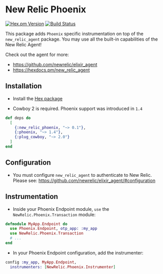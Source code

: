 # New Relic Phoenix

[![Hex.pm Version](https://img.shields.io/hexpm/v/new_relic_phoenix.svg)](https://hex.pm/packages/new_relic_phoenix)
[![Build Status](https://travis-ci.org/binaryseed/new_relic_phoenix.svg?branch=master)](https://travis-ci.org/binaryseed/new_relic_phoenix)

This package adds `Phoenix` specific instrumentation on top of the `new_relic_agent` package. You may use all the built-in capabilities of the New Relic Agent!

Check out the agent for more:
* https://github.com/newrelic/elixir_agent
* https://hexdocs.pm/new_relic_agent

## Installation

* Install the [Hex package](https://hex.pm/packages/new_relic_phoenix)

* Cowboy 2 is required. Phoenix support was introduced in `1.4`

```elixir
def deps do
  [
    {:new_relic_phoenix, "~> 0.1"},
    {:phoenix, "~> 1.4"},
    {:plug_cowboy, "~> 2.0"}
  ]
end
```

## Configuration

* You must configure `new_relic_agent` to authenticate to New Relic. Please see: https://github.com/newrelic/elixir_agent/#configuration

## Instrumentation

* Inside your Phoenix Endpoint module, `use` the `NewRelic.Phoenix.Transaction` module:

```elixir
defmodule MyApp.Endpoint do
  use Phoenix.Endpoint, otp_app: :my_app
  use NewRelic.Phoenix.Transaction
  # ...
end
```

* In your Phoenix Endpoint configuration, add the instrumenter:

```elixir
config :my_app, MyApp.Endpoint,
  instrumenters: [NewRelic.Phoenix.Instrumenter]
```


